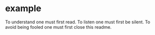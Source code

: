 # example

To understand one must first read. 
To listen one must first be silent.
To avoid being fooled one must first close this readme.
